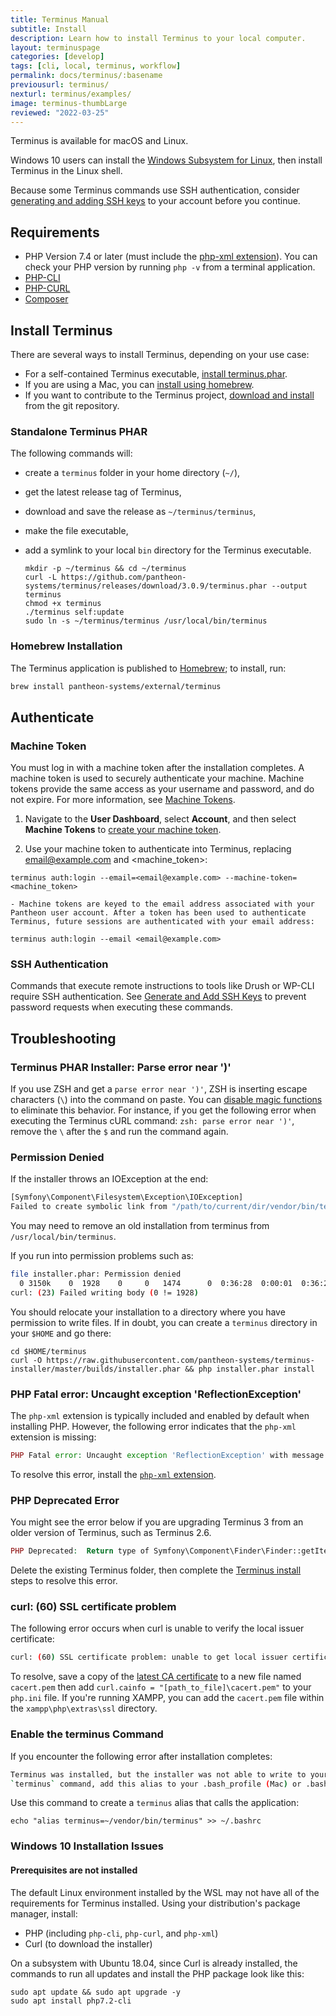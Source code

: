 ```yaml
---
title: Terminus Manual
subtitle: Install
description: Learn how to install Terminus to your local computer.
layout: terminuspage
categories: [develop]
tags: [cli, local, terminus, workflow]
permalink: docs/terminus/:basename
previousurl: terminus/
nexturl: terminus/examples/
image: terminus-thumbLarge
reviewed: "2022-03-25"
---
```


Terminus is available for macOS and Linux.

Windows 10 users can install the [Windows Subsystem for Linux](https://docs.microsoft.com/en-us/windows/wsl/install-win10), then install Terminus in the Linux shell.

Because some Terminus commands use SSH authentication, consider [generating and adding SSH keys](/ssh-keys/) to your account before you continue.

## Requirements

- PHP Version 7.4 or later (must include the [php-xml extension](https://secure.php.net/manual/en/dom.setup.php)). You can check your PHP version by running `php -v` from a terminal application.
- [PHP-CLI](http://www.php-cli.com/)
- [PHP-CURL](https://secure.php.net/manual/en/curl.setup.php)
- [Composer](https://getcomposer.org/download/)

## Install Terminus

There are several ways to install Terminus, depending on your use case:

- For a self-contained Terminus executable, [install terminus.phar](#standalone-terminus-phar).
- If you are using a Mac, you can [install using homebrew](#homebrew-installation).
- If you want to contribute to the Terminus project, [download and install](https://github.com/pantheon-systems/terminus#installing-with-git) from the git repository.

### Standalone Terminus PHAR

The following commands will:

- create a `terminus` folder in your home directory (`~/`),
- get the latest release tag of Terminus,
- download and save the release as `~/terminus/terminus`,
- make the file executable,
- add a symlink to your local `bin` directory for the Terminus executable.

    ```bash{promptUser: user}
  mkdir -p ~/terminus && cd ~/terminus
  curl -L https://github.com/pantheon-systems/terminus/releases/download/3.0.9/terminus.phar --output terminus
  chmod +x terminus
  ./terminus self:update
  sudo ln -s ~/terminus/terminus /usr/local/bin/terminus
  ```

### Homebrew Installation

The Terminus application is published to [Homebrew](https://brew.sh/); to install, run:

```bash
brew install pantheon-systems/external/terminus
```

## Authenticate

### Machine Token

You must log in with a machine token after the installation completes. A machine token is used to securely authenticate your machine. Machine tokens provide the same access as your username and password, and do not expire. For more information, see [Machine Tokens](/machine-tokens/).

1. Navigate to the **User Dashboard**, select **Account**, and then select  **Machine Tokens** to [create your machine token](https://dashboard.pantheon.io/login?destination=%2Fuser#account/tokens/create/terminus/).

1. Use your machine token to authenticate into Terminus, replacing <email@example.com> and <machine_token>:

  ```bash{promptUser: user}
  terminus auth:login --email=<email@example.com> --machine-token=<machine_token>
  ```

    - Machine tokens are keyed to the email address associated with your Pantheon user account. After a token has been used to authenticate Terminus, future sessions are authenticated with your email address:

  ```bash{promptUser: user}
  terminus auth:login --email <email@example.com>
  ```

### SSH Authentication

Commands that execute remote instructions to tools like Drush or WP-CLI require SSH authentication. See [Generate and Add SSH Keys](/ssh-keys/) to prevent password requests when executing these commands.

## Troubleshooting

### Terminus PHAR Installer: Parse error near ')'

If you use ZSH and get a `parse error near ')'`, ZSH is inserting escape characters (`\`) into the command on paste. You can [disable magic functions](https://github.com/ohmyzsh/ohmyzsh/blob/master/templates/zshrc.zsh-template#L35-L36) to eliminate this behavior. For instance, if you get the following error when executing the Terminus cURL command: `zsh: parse error near ')'`, remove the `\` after the `$` and run the command again.

### Permission Denied

If the installer throws an IOException at the end:

```bash
[Symfony\Component\Filesystem\Exception\IOException]
Failed to create symbolic link from "/path/to/current/dir/vendor/bin/terminus" to "/usr/local/bin/terminus".
```

You may need to remove an old installation from terminus from `/usr/local/bin/terminus`.

If you run into permission problems such as:

```bash
file installer.phar: Permission denied
  0 3150k    0  1928    0     0   1474      0  0:36:28  0:00:01  0:36:27  7330
curl: (23) Failed writing body (0 != 1928)
```

You should relocate your installation to a directory where you have permission to write files. If in doubt, you can create a `terminus` directory in your `$HOME` and go there:

```bash{promptUser: user}
cd $HOME/terminus
curl -O https://raw.githubusercontent.com/pantheon-systems/terminus-installer/master/builds/installer.phar && php installer.phar install
```

### PHP Fatal error: Uncaught exception 'ReflectionException'

The `php-xml` extension is typically included and enabled by default when installing PHP. However, the following error indicates that the `php-xml` extension is missing:

```php
PHP Fatal error: Uncaught exception 'ReflectionException' with message 'Class DOMDocument does not exist' in /root/vendor/consolidation/output-formatters/src/Transformations/DomToArraySimplifier.php:24
```

To resolve this error, install the [`php-xml` extension](https://secure.php.net/manual/en/dom.setup.php).

### PHP Deprecated Error

You might see the error below if you are upgrading Terminus 3 from an older version of Terminus, such as Terminus 2.6. 

```php
PHP Deprecated:  Return type of Symfony\Component\Finder\Finder::getIterator() should either be compatible with IteratorAggregate::getIterator(): Traversable, or the #[\ReturnTypeWillChange] attribute should be used to temporarily suppress the notice in /Users/username/terminus/vendor/symfony/finder/Finder.php on line 566
```

Delete the existing Terminus folder, then complete the [Terminus install](/terminus/install#install-terminus) steps to resolve this error. 

### curl: (60) SSL certificate problem

The following error occurs when curl is unable to verify the local issuer certificate:

```bash
curl: (60) SSL certificate problem: unable to get local issuer certificate
```

To resolve, save a copy of the [latest CA certificate](https://curl.haxx.se/docs/caextract.html) to a new file named `cacert.pem` then add `curl.cainfo = "[path_to_file]\cacert.pem"` to your `php.ini` file. If you're running XAMPP, you can add the `cacert.pem` file within the `xampp\php\extras\ssl` directory.

### Enable the terminus Command

If you encounter the following error after installation completes:

```bash
Terminus was installed, but the installer was not able to write to your bin dir. To enable the
`terminus` command, add this alias to your .bash_profile (Mac) or .bashrc (Linux) file:
```

Use this command to create a `terminus` alias that calls the application:

```bash{promptUser: user}
echo "alias terminus=~/vendor/bin/terminus" >> ~/.bashrc
```

### Windows 10 Installation Issues

#### Prerequisites are not installed

The default Linux environment installed by the WSL may not have all of the requirements for Terminus installed. Using your distribution's package manager, install:

- PHP (including `php-cli`, `php-curl`, and `php-xml`)
- Curl (to download the installer)

On a subsystem with Ubuntu 18.04, since Curl is already installed, the commands to run all updates and install the PHP package look like this:

```bash{promptUser:user}
sudo apt update && sudo apt upgrade -y
sudo apt install php7.2-cli
```
